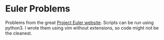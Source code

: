 # Euler Problems
Problems from the great [Project Euler website](https://projecteuler.net).  Scripts can be run using python3.  I wrote them using vim without extensions, so code might not be the cleanest.
